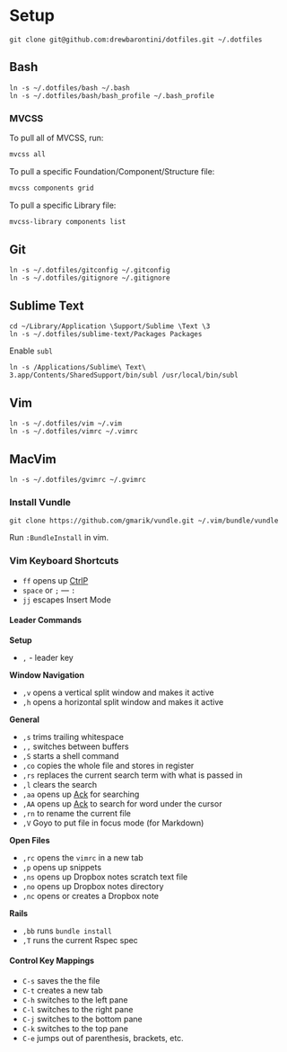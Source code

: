 Setup
=====

```
git clone git@github.com:drewbarontini/dotfiles.git ~/.dotfiles
```

Bash
----

```
ln -s ~/.dotfiles/bash ~/.bash
ln -s ~/.dotfiles/bash/bash_profile ~/.bash_profile
```

### MVCSS

To pull all of MVCSS, run:

```bash
mvcss all
```

To pull a specific Foundation/Component/Structure file:

```bash
mvcss components grid
```

To pull a specific Library file:

```bash
mvcss-library components list
```

Git
---

```
ln -s ~/.dotfiles/gitconfig ~/.gitconfig
ln -s ~/.dotfiles/gitignore ~/.gitignore
```

Sublime Text
------------

```
cd ~/Library/Application \Support/Sublime \Text \3
ln -s ~/.dotfiles/sublime-text/Packages Packages
```

Enable `subl`

```
ln -s /Applications/Sublime\ Text\ 3.app/Contents/SharedSupport/bin/subl /usr/local/bin/subl
```

Vim
---

```
ln -s ~/.dotfiles/vim ~/.vim
ln -s ~/.dotfiles/vimrc ~/.vimrc
```

MacVim
------

```
ln -s ~/.dotfiles/gvimrc ~/.gvimrc
```

### Install Vundle

```
git clone https://github.com/gmarik/vundle.git ~/.vim/bundle/vundle
```

Run `:BundleInstall` in vim.

### Vim Keyboard Shortcuts

- `ff` opens up [CtrlP](https://github.com/kien/ctrlp.vim)
- `space` or `;` &mdash; `:`
- `jj` escapes Insert Mode

#### Leader Commands

**Setup**

- `,` - leader key

**Window Navigation**

- `,v` opens a vertical split window and makes it active
- `,h` opens a horizontal split window and makes it active

**General**

- `,s` trims trailing whitespace
- `,,` switches between buffers
- `,S` starts a shell command
- `,co` copies the whole file and stores in register
- `,rs` replaces the current search term with what is passed in
- `,l` clears the search
- `,aa` opens up [Ack](https://github.com/mileszs/ack.vim) for searching
- `,AA` opens up [Ack](https://github.com/mileszs/ack.vim) to search for word under the cursor
- `,rn` to rename the current file
- `,V` Goyo to put file in focus mode (for Markdown)

**Open Files**

- `,rc` opens the `vimrc` in a new tab
- `,p` opens up snippets
- `,ns` opens up Dropbox notes scratch text file
- `,no` opens up Dropbox notes directory
- `,nc` opens or creates a Dropbox note

**Rails**

- `,bb` runs `bundle install`
- `,T` runs the current Rspec spec

#### Control Key Mappings

- `C-s` saves the the file
- `C-t` creates a new tab
- `C-h` switches to the left pane
- `C-l` switches to the right pane
- `C-j` switches to the bottom pane
- `C-k` switches to the top pane
- `C-e` jumps out of parenthesis, brackets, etc.
